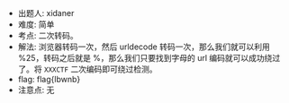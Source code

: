 - 出题人: xidaner
- 难度: 简单
- 考点: 二次转码。
- 解法: 浏览器转码一次，然后 urldecode 转码一次，那么我们就可以利用 %25，转码之后就是 %，那么我们只要找到字母的 url 编码就可以成功绕过了。将 `XXXCTF` 二次编码即可绕过检测。
- flag: flag{lbwnb}
- 注意点: 无